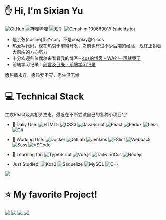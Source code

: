 # ✋ Hi, I'm Sixian Yu

[![GitHub](https://img.shields.io/badge/dynamic/json?color=blue&label=Github&query=%24.data.totalSubs&url=https%3A%2F%2Fapi.spencerwoo.com%2Fsubstats%2F%3Fsource%3Dgithub%26queryKey%3Dyusixian)](https://github.com/yusixian) [![哔哩哔哩](https://img.shields.io/badge/dynamic/json?url=https%3A%2F%2Fapi.swo.moe%2Fstats%2Fbilibili%2F10730895&query=count&color=282c34&label=%E5%93%94%E5%93%A9%E5%93%94%E5%93%A9&labelColor=FE7398&logo=data%3Aimage%2Fpng%3Bbase64%2CiVBORw0KGgoAAAANSUhEUgAAAGAAAABgCAYAAADimHc4AAAD7ElEQVR4nO2dW9WrMBCFK6ESkFAJSKiESqgEHCABCZWAhEpAAhL2ecik5dDc%2FpXLBDLfWnlqy0xmJ5BMQnq5CIIgCIIgCIIgCIIgCEIBAHQAemYfrgCunD6wAKAHsEKxALgx+bCQD8%2FS9tmgVqeDr1lLigDgZvDhXso+K9TyTBQRwRJ8AHjntl0Flh5QRAQK%2FmKxPeayWx2OXpBNBKiHvi34b7T2MC4pAvW6twR%2FRwkRKPizBN8CgEcuESj4Lwm+BwBjahEk+H8EwJRKhOaCDzW8e1JLfkUUH1NgmR3XmHffHR1l+72BSs8d7w8U+JDAnZERQMcV+CtUi7dNqFqibB4J7vtrq7xKCuAasbTMXCL4T+5aVk6+2xHUrWdhruAR6HIJcOeu2UHI8zyAe2ytWfEdWz9PVvQ8YAmIQ5dDAB9LFsMVAv8oMO2zAGrC5WNIarRiAuKR9jYEd9pY08aa6uUzIHGRdkgKd8pY0yc1WjEBAqypDYoAG0QAZkQAZkQAZkQAZk4vANQenjsSzS3I%2FwcSbXU5jQBUkRtdf4Rar90v8kSv3+I3ffCCSpk8I%2Fw+lgDkdI%2Fv2rEp2CaiWm1AsDQLlDAD+dlFXLMeAaCSeLZdaSFE5VUQNot38cKuEeBgAsSuG0flVZBmEanbXfNQAsS0fgBYIn2fIu3%2FBBMHEyBmDXlFfA8IzeHb+Ems4WAChKykrVA9ZfsQTL57jXzRg4A5wC%2FA8N4ADiZAZwm2XjW75Qh2KOTfA0p4kygPw28OJcCVgn3nDnYo2EwEYRgGH0qAMyICMCMCMCMCMCMCMCMCMCMCfP3qwHDOQ4AAUekTk8FaBRihJnZdYbvtCGC7LvmkM63GjVDINPFrQgCq5ETXfmMzI90FXzPvfqt7x4rEu%2FZaEcCUxFvgz2zO+BUn6UkoaEEAsptiMSX5e8FoRYCN7cVgb4Vq7U%2FH50Pq4JNP7Qiw8UFnJwcK+tXy+Wj6PLEvPgHSHv5UgwA1IQIwwyFAyLJin9RoxYgAzAQIkPwNmf26busC+OIx5TDqo5nDT+F%2FSS%2F9CYzwb+No49zNy2evkYv0LywGGAXUvp6eSneycqOic0w20k7CNgKE7jJunSGLACTCxF27ylmQc98T5MQUH49swd+I0HPXslLKnT0N+wnkrTKi9JZL%2FL9i1SorMmdeQ4TQQ7OFMxIMzGD45w8nUL1im7efENZLJpgPSw0pfz0cdt4U3230Td%2FTvx2R6d2FrHhEWLkq5PELOMsRPHCPnAZGv1xJteL7jbJiaW3sB2nDvPC%2FosSYvjRQz4cJ6n7KO3rYQL7M+L6nVtfDVRAEQRAEQRAEQRAEIZ5%2FSAXmdfXaoQsAAAAASUVORK5CYII%3D&suffix=+%E5%85%B3%E6%B3%A8&cacheSeconds=3600)](https://space.bilibili.com/10730895) [![知乎](https://img.shields.io/badge/dynamic/json?url=https%3A%2F%2Fapi.swo.moe%2Fstats%2Fzhihu%2Fqi-jiu-en&query=count&color=282c34&label=%E7%9F%A5%E4%B9%8E&labelColor=0084ff&logo=zhihu&logoColor=ffffff&suffix=+%E5%85%B3%E6%B3%A8&cacheSeconds=3600)](https://www.zhihu.com/people/qi-jiu-en) ![Genshin: 100669015 (shields.io)](https://img.shields.io/badge/Genshin-100669015-blue) 

- 是余弦(cosine)那个cos，不是cosplay那个cos
- 热爱写代码，现在热衷于前端开发，之前也有过不少后端的经验，现在正朝着大前端的方向努力
- 十分欢迎各位偶尔来看看我的博客~ [cos的博客 - WA的一声就哭了](https://ysx.cosine.ren/)
- 前端学习记录：[前言及目录 - 前端学习记录](https://book.cosine.ren/)

愿热情永存，愿热爱不灭，愿生活无憾

# 💻 Technical Stack
主攻React及其相关生态，最近在不断尝试自己的各种小项目^_^

- 🥇 Daliy Use: 
![HTML5](https://img.shields.io/badge/-HTML5-E34F26?style=flat-square&logo=html5&logoColor=white) 
![CSS3](https://img.shields.io/badge/-CSS3-1572B6?style=flat-square&logo=css3) 
![JavaScript](https://img.shields.io/badge/-JavaScript-%23F7DF1C?style=flat-square&logo=javascript&logoColor=000&labelColor=%23f7df1e&color=%23f7df1e)
![React](https://img.shields.io/badge/-React-black?style=flat-square&logo=react) 
![Redux](https://img.shields.io/badge/-Redux-%23764abc?style=flat-square&logo=redux)
![Less](https://img.shields.io/badge/-Less-%231d365d?style=flat-square&logo=less&logoColor=fff)
![Git](https://img.shields.io/badge/-Git-black?style=flat-square&logo=git) 

- 🥈 Working Use: 
![Docker](https://img.shields.io/badge/-Docker-black?style=flat-square&logo=docker) 
![GitLab](https://img.shields.io/badge/-GitLab-FCA121?style=flat-square&logo=gitlab) 
![Jenkins](https://img.shields.io/badge/-Jenkins-black?style=flat-square&logo=Jenkins)
![ESlint](https://img.shields.io/badge/-ESLint-%234B32C3?style=flat-square&logo=eslint)
![Webpack](https://img.shields.io/badge/-Webpack-%232C3A42?style=flat-square&logo=webpack)
![Sass](https://img.shields.io/badge/-Sass-%23CC6699?style=flat-square&logo=sass&logoColor=ffffff)
![VSCode](https://img.shields.io/badge/VSCode-blue?style=flat-square&logo=visual-studio-code)

- 🥉 Learning for: 
![TypeScript](https://img.shields.io/badge/-TypeScript-007ACC?style=flat-square&logo=typescript&logoColor=fff)
![Vue.js](https://img.shields.io/badge/-Vue.js-%232c3e50?style=flat-square&logo=vuedotjs)
![TailwindCss](https://img.shields.io/badge/-TailwindCss-%231a202c?style=flat-square&logo=tailwind-css)
![Nodejs](https://img.shields.io/badge/-Nodejs-black?style=flat-square&logo=Node.js) 

-  Just Studied:
![Koa2](https://img.shields.io/badge/-Koa2-%23764abc?style=flat-square)
![Sequelize](https://img.shields.io/badge/-Sequelize-%23fff?style=flat-square&logo=sequelize)
![MySQL](https://img.shields.io/badge/-MySQL-black?style=flat-square&logo=mysql)
![C++](https://img.shields.io/badge/-C++-00599C?style=flat-square&logo=c)


<a href="https://github.com/yusixian">
  <img align="center" src="https://github-readme-stats.vercel.app/api?username=yusixian&count_private=true&theme=dark&show_icons=true" />
</a>

# ⭐ My favorite Project!
<a href="https://github.com/yusixian/cos_blogs">
  <img align="center" src="https://github-readme-stats.vercel.app/api/pin/?username=yusixian&repo=cos_blogs&theme=dark&layout=compact" />
</a>
<a href="https://github.com/yusixian/campus-community-backend">
  <img align="center" src="https://github-readme-stats.vercel.app/api/pin/?username=yusixian&repo=campus-community-backend&theme=dark&layout=compact" />
</a>
<a href="https://github.com/yusixian/cosine-ui">
  <img align="center" src="https://github-readme-stats.vercel.app/api/pin/?username=yusixian&repo=cosine-ui&theme=dark&layout=compact" />
</a>
<a href="https://github.com/yusixian/cosine-toolbox">
  <img align="center" src="https://github-readme-stats.vercel.app/api/pin/?username=yusixian&repo=cosine-toolbox&theme=dark&layout=compact" />
</a>
